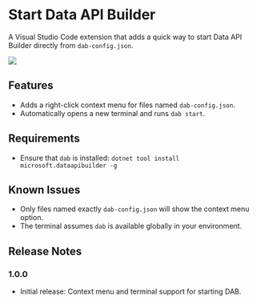 # Start Data API Builder

A Visual Studio Code extension that adds a quick way to start Data API Builder directly from `dab-config.json`.

![](https://github.com/JerryNixon/data-api-builder-vscode-ext/raw/HEAD/images/screenshot.png)

## Features

- Adds a right-click context menu for files named `dab-config.json`.
- Automatically opens a new terminal and runs `dab start`.

## Requirements

- Ensure that `dab` is installed: `dotnet tool install microsoft.dataapibuilder -g`

## Known Issues

- Only files named exactly `dab-config.json` will show the context menu option.
- The terminal assumes `dab` is available globally in your environment.

## Release Notes

### 1.0.0

- Initial release: Context menu and terminal support for starting DAB.